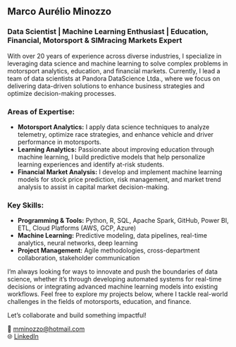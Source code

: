 ## Marco Aurélio Minozzo
### Data Scientist | Machine Learning Enthusiast | Education, Financial, Motorsport & SIMracing Markets Expert

With over 20 years of experience across diverse industries, I specialize in leveraging data science and machine learning to solve complex problems in motorsport analytics, education, and financial markets. Currently, I lead a team of data scientists at Pandora DataScience Ltda., where we focus on delivering data-driven solutions to enhance business strategies and optimize decision-making processes.

### Areas of Expertise:
- **Motorsport Analytics:** I apply data science techniques to analyze telemetry, optimize race strategies, and enhance vehicle and driver performance in motorsports.
- **Learning Analytics:** Passionate about improving education through machine learning, I build predictive models that help personalize learning experiences and identify at-risk students.
- **Financial Market Analysis:** I develop and implement machine learning models for stock price prediction, risk management, and market trend analysis to assist in capital market decision-making.

### Key Skills:
- **Programming & Tools:** Python, R, SQL, Apache Spark, GitHub, Power BI, ETL, Cloud Platforms (AWS, GCP, Azure)
- **Machine Learning:** Predictive modeling, data pipelines, real-time analytics, neural networks, deep learning
- **Project Management:** Agile methodologies, cross-department collaboration, stakeholder communication

I’m always looking for ways to innovate and push the boundaries of data science, whether it’s through developing automated systems for real-time decisions or integrating advanced machine learning models into existing workflows. Feel free to explore my projects below, where I tackle real-world challenges in the fields of motorsports, education, and finance.

Let’s collaborate and build something impactful!

📧 [mminozzo@hotmail.com](mailto:mminozzo@hotmail.com)  
🌐 [LinkedIn](https://www.linkedin.com/in/marco-aurelio-minozzo-b862687/)

